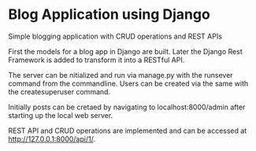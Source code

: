 # Blog Application using Django

Simple blogging application with CRUD operations and REST APIs
 
First the models for a blog app in Django are built. Later the Django Rest Framework is added to transform it into a RESTful API. 

The server can be nitialized and run via manage.py with the runsever command from the commandline.
Users can be created via the same with the createsuperuser command.

Initially posts can be cretaed by navigating to localhost:8000/admin after starting up the local web server.

REST API and CRUD operations are implemented and can be accessed at http://127.0.0.1:8000/api/1/.
